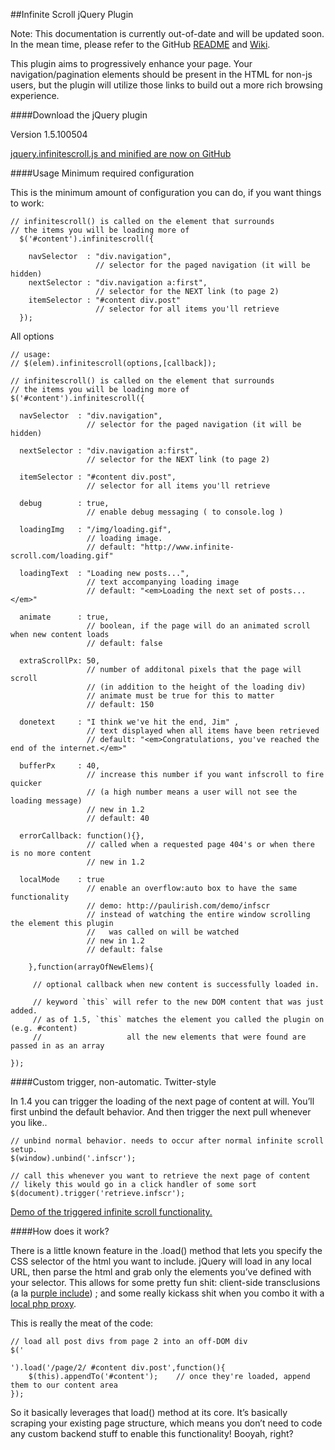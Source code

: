##Infinite Scroll jQuery Plugin

Note: This documentation is currently out-of-date and will be updated soon. In the mean time, please refer to the GitHub [README](https://github.com/paulirish/infinite-scroll/blob/master/Readme.md) and [Wiki](https://github.com/paulirish/infinite-scroll/wiki/_pages).

This plugin aims to progressively enhance your page. Your navigation/pagination elements should be present in the HTML for non-js users, but the plugin will utilize those links to build out a more rich browsing experience.

####Download the jQuery plugin

Version 1.5.100504

[jquery.infinitescroll.js and minified are now on GitHub](https://github.com/paulirish/infinite-scroll)

####Usage
Minimum required configuration

This is the minimum amount of configuration you can do, if you want things to work:
```
// infinitescroll() is called on the element that surrounds 
// the items you will be loading more of
  $('#content').infinitescroll({
 
    navSelector  : "div.navigation",            
                   // selector for the paged navigation (it will be hidden)
    nextSelector : "div.navigation a:first",    
                   // selector for the NEXT link (to page 2)
    itemSelector : "#content div.post"          
                   // selector for all items you'll retrieve
  });
```
All options
```
// usage:
// $(elem).infinitescroll(options,[callback]);
 
// infinitescroll() is called on the element that surrounds 
// the items you will be loading more of
$('#content').infinitescroll({
 
  navSelector  : "div.navigation",            
                 // selector for the paged navigation (it will be hidden)
 
  nextSelector : "div.navigation a:first",    
                 // selector for the NEXT link (to page 2)
 
  itemSelector : "#content div.post",          
                 // selector for all items you'll retrieve
 
  debug        : true,                        
                 // enable debug messaging ( to console.log )
 
  loadingImg   : "/img/loading.gif",          
                 // loading image.
                 // default: "http://www.infinite-scroll.com/loading.gif"
 
  loadingText  : "Loading new posts...",      
                 // text accompanying loading image
                 // default: "<em>Loading the next set of posts...</em>"
 
  animate      : true,      
                 // boolean, if the page will do an animated scroll when new content loads
                 // default: false
 
  extraScrollPx: 50,      
                 // number of additonal pixels that the page will scroll 
                 // (in addition to the height of the loading div)
                 // animate must be true for this to matter
                 // default: 150
 
  donetext     : "I think we've hit the end, Jim" ,
                 // text displayed when all items have been retrieved
                 // default: "<em>Congratulations, you've reached the end of the internet.</em>"
 
  bufferPx     : 40,
                 // increase this number if you want infscroll to fire quicker
                 // (a high number means a user will not see the loading message)
                 // new in 1.2
                 // default: 40
 
  errorCallback: function(){},
                 // called when a requested page 404's or when there is no more content
                 // new in 1.2                   
 
  localMode    : true
                 // enable an overflow:auto box to have the same functionality
                 // demo: http://paulirish.com/demo/infscr
                 // instead of watching the entire window scrolling the element this plugin
                 //   was called on will be watched
                 // new in 1.2
                 // default: false
 
    },function(arrayOfNewElems){
 
     // optional callback when new content is successfully loaded in.
 
     // keyword `this` will refer to the new DOM content that was just added.
     // as of 1.5, `this` matches the element you called the plugin on (e.g. #content)
     //                   all the new elements that were found are passed in as an array
 
});
````
####Custom trigger, non-automatic. Twitter-style

In 1.4 you can trigger the loading of the next page of content at will. You’ll first unbind the default behavior. And then trigger the next pull whenever you like..
```
// unbind normal behavior. needs to occur after normal infinite scroll setup.
$(window).unbind('.infscr');
```
```
// call this whenever you want to retrieve the next page of content
// likely this would go in a click handler of some sort
$(document).trigger('retrieve.infscr');
```
[Demo of the triggered infinite scroll functionality.](http://www.infinite-scroll.com/trigger.html)

####How does it work?

There is a little known feature in the .load() method that lets you specify the CSS selector of the html you want to include. jQuery will load in any local URL, then parse the html and grab only the elements you’ve defined with your selector. This allows for some pretty fun shit: client-side transclusions (a la [purple include](http://ajaxian.com/archives/purple-include-transclusions-you-know-you-want-them)) ; and some really kickass shit when you combo it with a [local php proxy](http://developer.yahoo.com/javascript/howto-proxy.html).

This is really the meat of the code:
```
// load all post divs from page 2 into an off-DOM div
$('
```
```
').load('/page/2/ #content div.post',function(){ 
    $(this).appendTo('#content');    // once they're loaded, append them to our content area
});
```
So it basically leverages that load() method at its core. It’s basically scraping your existing page structure, which means you don’t need to code any custom backend stuff to enable this functionality! Booyah, right?